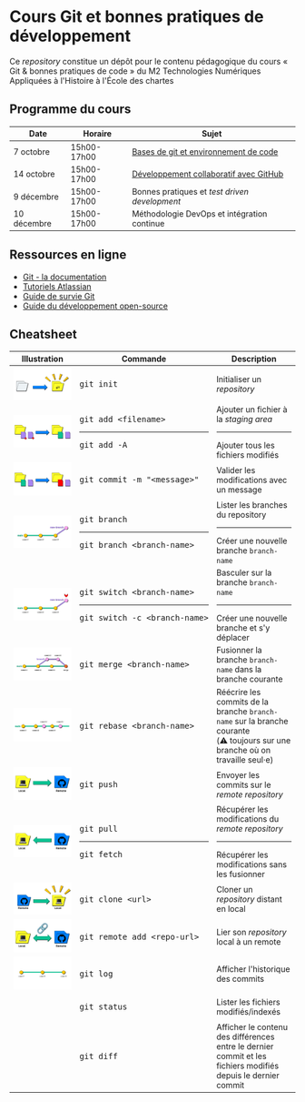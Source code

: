 # Cours Git et bonnes pratiques de développement

Ce *repository* constitue un dépôt pour le contenu pédagogique du cours « Git & bonnes pratiques de code » du 
M2 Technologies Numériques Appliquées à l'Histoire à l'École des chartes

## Programme du cours

| Date        | Horaire     | Sujet                                                                                                                                                                                                             |
|-------------|-------------|-------------------------------------------------------------------------------------------------------------------------------------------------------------------------------------------------------------------|
| 7 octobre   | 15h00-17h00 | [Bases de git et environnement de code](https://docs.google.com/presentation/d/e/2PACX-1vRRJo_SUd24189nq2HBysZd9d57d1zRqks2vDCfBzDls6nqOySY3uGVHbR_SQlU3Rc3ibb8W4eV1Ipj/pub?start=false&loop=false&delayms=3000)  |
| 14 octobre  | 15h00-17h00 | [Développement collaboratif avec GitHub](https://docs.google.com/presentation/d/e/2PACX-1vTlAnfpUqs3283UgymBG-Nu3NbdxftqnA3ddavqas6AodJJP7zu3CHa4ByOeEC71ug4UyL34Q-ZkPJc/pub?start=false&loop=false&delayms=3000) |
| 9 décembre  | 15h00-17h00 | Bonnes pratiques et _test driven development_                                                                                                                                                                     |
| 10 décembre | 15h00-17h00 | Méthodologie DevOps et intégration continue                                                                                                                                                                       |

## Ressources en ligne

* [Git - la documentation](https://git-scm.com/doc)
* [Tutoriels Atlassian](https://www.atlassian.com/fr/git/tutorials/what-is-version-control)
* [Guide de survie Git](https://rogerdudler.github.io/git-guide/index.fr.html)
* [Guide du développement open-source](https://opensource.guide/fr/)

## Cheatsheet

<table>
    <thead>
        <th>Illustration</th>
        <th>Commande</th>
        <th>Description</th>
    </thead>
<tbody>
    <tr>
        <td><img alt="git init" src="images/init.png"></td>
        <td><pre>git init</pre></td>
        <td>Initialiser un <i>repository</i></td>
    </tr>
    <tr>
        <td><img alt="git add" src="images/add.png"></td>
        <td><pre>git add &lt;filename&gt;</pre><hr><pre>git add -A</pre></td>
        <td>Ajouter un fichier à la <i>staging area</i><hr>Ajouter tous les fichiers modifiés</td>
    </tr>
    <tr>
        <td><img alt="git commit" src="images/commit.png"></td>
        <td><pre>git commit -m "&lt;message&gt;"</pre></td>
        <td>Valider les modifications avec un message</td>
    </tr>
    <tr>
        <td><img alt="git branch" src="images/branch.png"></td>
        <td><pre>git branch</pre><hr><pre>git branch &lt;branch-name&gt;</pre></td>
        <td>Lister les branches du repository<hr>Créer une nouvelle branche <code>branch-name</code></td>
    </tr>
    <tr>
        <td><img alt="git switch" src="images/switch.png"></td>
        <td><pre>git switch &lt;branch-name&gt;</pre><hr><pre>git switch -c &lt;branch-name&gt;</pre></td>
        <td>Basculer sur la branche <code>branch-name</code><hr>Créer une nouvelle branche et s'y déplacer</td>
    </tr>
    <tr>
        <td><img alt="git merge" src="images/merge.png"></td>
        <td><pre>git merge &lt;branch-name&gt;</pre></td>
        <td>Fusionner la branche <code>branch-name</code> dans la branche courante</td>
    </tr>
    <tr>
        <td><img alt="git rebase" src="images/rebase.png"></td>
        <td><pre>git rebase &lt;branch-name&gt;</pre></td>
        <td>Réécrire les commits de la branche <code>branch-name</code> sur la branche courante<br>(⚠️ toujours sur une branche où on travaille seul·e)</td>
    </tr>
    <tr>
        <td><img alt="git push" src="images/push.png"></td>
        <td><pre>git push</pre></td>
        <td>Envoyer les commits sur le <i>remote repository</i></td>
    </tr>
    <tr>
        <td><img alt="git pull" src="images/pull.png"></td>
        <td><pre>git pull</pre><hr><pre>git fetch</pre></td>
        <td>Récupérer les modifications du <i>remote repository</i><hr>Récupérer les modifications sans les fusionner</td>
    </tr>
    <tr>
        <td><img alt="git clone" src="images/clone.png"></td>
        <td><pre>git clone &lt;url&gt;</pre></td>
        <td>Cloner un <i>repository</i> distant en local</td>
    </tr>
    <tr>
        <td><img alt="git remote add" src="images/add-remote.png"></td>
        <td><pre>git remote add &lt;repo-url&gt;</pre></td>
        <td>Lier son <i>repository</i> local à un remote</td>
    </tr>
    <tr>
        <td><img alt="git log" src="images/log.png"></td>
        <td><pre>git log</pre></td>
        <td>Afficher l'historique des commits</td>
    </tr>
    <tr>
        <td></td>
        <td><pre>git status</pre></td>
        <td>Lister les fichiers modifiés/indexés</td>
    </tr>
    <tr>
        <td></td>
        <td><pre>git diff</pre></td>
        <td>Afficher le contenu des différences entre le dernier commit et les fichiers modifiés depuis le dernier commit</td>
    </tr>
</tbody>
</table>
